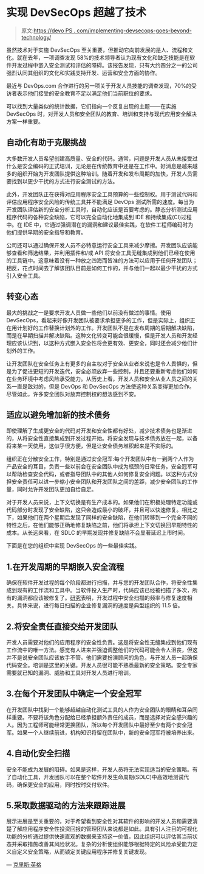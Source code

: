 # 实现 DevSecOps 超越了技术

> 原文:[https://devo PS . com/implementing-devsecops-goes-beyond-technology/](https://devops.com/implementing-devsecops-goes-beyond-technology/)

虽然技术对于实施 DevSecOps 至关重要，但推动它向前发展的是人、流程和文化。就在去年，一项调查发现 58%的技术领导者认为现有文化和缺乏技能是在软件开发过程中嵌入安全测试和评估的障碍。该报告发现，只有大约四分之一的公司强烈认同其组织的文化和实践支持开发、运营和安全方面的协作。

最近与 DevOps.com 合作进行的另一项关于开发人员技能的调查发现，70%的受访者表示他们接受的安全教育不足以满足他们当前职位的要求。

可以找到大量类似的统计数据，它们指向一个反复出现的主题——在实施 DevSecOps 时，对开发人员和安全团队的教育、培训和支持与现代应用安全解决方案一样重要。

## 自动化有助于克服挑战

大多数开发人员希望创建高质量、安全的代码。通常，问题是开发人员从未接受过什么是安全编码的正式培训，无论是在传统教育中还是在工作中。好消息是越来越多的组织开始为开发团队提供这种培训。随着开发和发布周期的加快，开发人员需要找到以更少干扰的方式进行安全测试的方法。

此外，开发团队正在获得对应用程序安全工具预算的一些控制权。用于测试代码和评估应用程序安全风险的传统工具并不能满足 DevOps 测试所需的速度。每当为开发团队评估新的安全分析工具时，自动化应该是首要考虑的。静态分析测试应用程序代码的各种安全缺陷，它可以完全自动化地集成到 IDE 和持续集成(CI)过程中。在 IDE 中，它通过强调潜在的漏洞和建议最佳实践，在软件工程师编码时为他们提供早期的安全指导和教育。

公司还可以通过确保开发人员不必特意运行安全工具来减少摩擦。开发团队应该能够查看和筛选结果，并利用插件和/或 API 将安全工具无缝集成到他们已经在使用的工具链中。这意味着没有一种放之四海而皆准的方法可以应用于任何开发团队；相反，花点时间去了解该团队目前是如何工作的，并与他们一起以最少干扰的方式引入安全工具。

## 转变心态

最大的挑战之一是要求开发人员做一些他们以前没有做过的事情。使用 DevSecOps，看起来好像开发团队被要求承担更多的工作，但是实际上，组织正在用计划好的工作替换计划外的工作。开发团队不是在发布周期的后期解决缺陷，而是在早期扫描并解决缺陷。这种文化转变可能会很缓慢，但是开发人员和开发经理应该认识到，以这种方式嵌入安全性将会更有效、更安全，同时还会减少他们计划外的工作。

让开发团队在安全任务上有更多的自主权对于安全从业者来说也是令人畏惧的，但是为了促进更短的开发迭代，安全必须放弃一些控制，并且还要重新考虑他们如何在业务环境中考虑风险承受能力。从历史上看，开发人员和安全从业人员之间的关系一直是敌对的，但是 DevOps 和 DevSecOps 方法使这种关系变得更加合作。尽管如此，许多安全团队对放弃控制权的想法感到不安。

## 适应以避免增加新的技术债务

即使理解了生成更安全的代码对开发和安全性都有好处，减少技术债务也是渐进的，从将安全性直接集成到开发过程开始。将安全发现与技术债务放在一起，以备将来某一天使用，这似乎很方便，但是让安全债务堆积起来是不实际的。

组织正在分散安全工作，特别是通过安全冠军:每个开发团队中有一到两个人作为产品安全的耳目，负责一些以前会在安全团队中成为瓶颈的日常任务。安全冠军可以帮助检查安全代码，或者指导团队中的其他人如何修复安全问题。以这种方式分担安全责任可以进一步缩小安全团队和开发团队之间的差距，减少安全团队的工作量，同时允许开发团队更加自给自足。

对于开发人员来说，上下文切换是有生产成本的。如果他们在积极处理特定功能或代码部分时发现了安全缺陷，这只会造成最小的破坏，并且可以快速修复。相比之下，如果他们在两个星期后发现了同样的安全缺陷，在他们转移到一个完全不同的特性之后，在他们能够正确地修复缺陷之前，他们将承担上下文切换回早期特性的成本。从长远来看，在 SDLC 的早期发现并修复缺陷不会显著延迟上市时间。

下面是在您的组织中实现 DevSecOps 的一些最佳实践。

## 1.在开发周期的早期嵌入安全流程

确保在软件开发过程的每个阶段都进行扫描，并与您的开发团队合作，将安全性集成到现有的工作流和工具中。当软件投入生产时，代码应该已经被扫描了多次，所有的漏洞都应该被修复了。[研究](https://www.veracode.com/state-of-software-security-report)表明，开发过程中安全扫描的频率与修复速度相关。具体来说，进行每日扫描的企业修复漏洞的速度是典型组织的 11.5 倍。

## 2.将安全责任直接交给开发团队

开发人员需要对他们的应用程序的安全性负责。这是将安全性无缝集成到他们现有工作流中的唯一方法。感觉有人进来并强迫调整他们的代码可能会令人沮丧，但这并不是说安全团队应该放手不管。他们需要扮演顾问的角色，与开发人员一起确保代码安全。培训是这里的关键。开发人员很可能不熟悉最新的安全策略。安全专家需要就已知的漏洞、威胁和工具对开发人员进行培训。

## 3.在每个开发团队中确定一个安全冠军

在开发团队中找到一个能够超越自动化测试工具的人作为安全团队的眼睛和耳朵同样重要。不要将该角色分配给已经承担额外责任的成员，而是选择对安全感兴趣的人。因为工程师可能经常更换团队，所以每个开发团队中最好至少有两个安全冠军。如果一个人继续前进，机构知识将留在团队中，新的安全冠军将被培养出来。

## 4.自动化安全扫描

安全不能成为发展的阻碍。如果是这样，开发人员将无法实现适当的安全策略。有了自动化工具，开发团队可以在整个软件开发生命周期(SDLC)中高效地测试代码，确保更安全的应用，同时按时交付软件。

## 5.采取数据驱动的方法来跟踪进展

展示进展是至关重要的，对于希望看到安全性对其软件的影响的开发人员和需要清楚了解应用程序安全性投资回报的管理团队来说都是如此。具有引人注目的可视化功能的分析通过提供快速直观的数据来支持这一价值，因此组织可以评估其当前状态并采取措施改善其风险状况。复杂的分析使组织能够根据特定的风险承受能力定义自定义安全策略，从而锁定关键应用程序并修复关键发现。

— [克里斯·英格](https://devops.com/author/chris-eng/)
